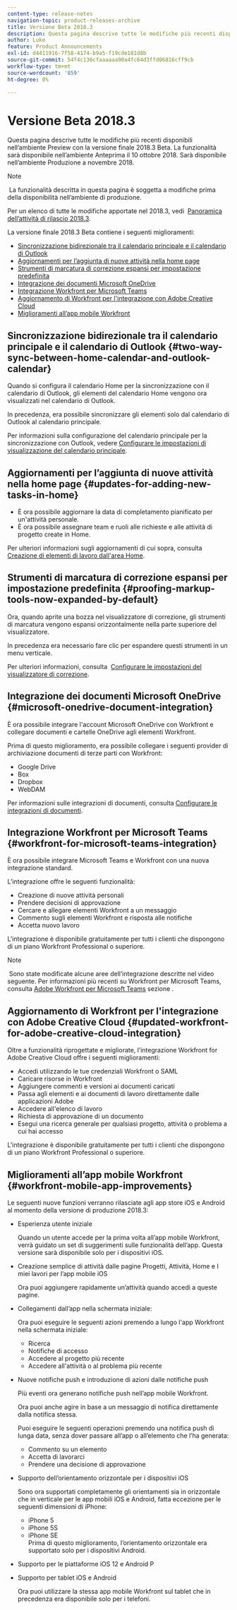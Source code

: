 ```yaml
---
content-type: release-notes
navigation-topic: product-releases-archive
title: Versione Beta 2018.3
description: Questa pagina descrive tutte le modifiche più recenti disponibili nell’ambiente Preview con la versione finale 2018.3 Beta. La funzionalità sarà disponibile nell’ambiente Anteprima il 10 ottobre 2018. Sarà disponibile nell’ambiente Produzione a novembre 2018.
author: Luke
feature: Product Announcements
exl-id: d4411916-7f58-4174-b9a5-f19cde181d8b
source-git-commit: 54f4c136cfaaaaaa90a4fc64d3ffd06816cff9cb
workflow-type: tm+mt
source-wordcount: '859'
ht-degree: 0%

---
```


# Versione Beta 2018.3

Questa pagina descrive tutte le modifiche più recenti disponibili nell’ambiente Preview con la versione finale 2018.3 Beta. La funzionalità sarà disponibile nell’ambiente Anteprima il 10 ottobre 2018. Sarà disponibile nell’ambiente Produzione a novembre 2018.

>[!NOTE]
>
> La funzionalità descritta in questa pagina è soggetta a modifiche prima della disponibilità nell’ambiente di produzione.

Per un elenco di tutte le modifiche apportate nel 2018.3, vedi  [Panoramica dell’attività di rilascio 2018.3](../../../../product-announcements/product-releases/quarterly-release-archive/2018.3-release-activity/2018.3-release-activity-overview.md).

La versione finale 2018.3 Beta contiene i seguenti miglioramenti:

* [Sincronizzazione bidirezionale tra il calendario principale e il calendario di Outlook](#two-way-sync-between-home-calendar-and-outlook-calendar)
* [Aggiornamenti per l’aggiunta di nuove attività nella home page](#updates-for-adding-new-tasks-in-home)
* [Strumenti di marcatura di correzione espansi per impostazione predefinita](#proofing-markup-tools-now-expanded-by-default)
* [Integrazione dei documenti Microsoft OneDrive](#microsoft-onedrive-document-integration)
* [Integrazione Workfront per Microsoft Teams](#workfront-for-microsoft-teams-integration)
* [Aggiornamento di Workfront per l&#39;integrazione con Adobe Creative Cloud](#updated-workfront-for-adobe-creative-cloud-integration)
* [Miglioramenti all’app mobile Workfront](#workfront-mobile-app-improvements)

## Sincronizzazione bidirezionale tra il calendario principale e il calendario di Outlook {#two-way-sync-between-home-calendar-and-outlook-calendar}

Quando si configura il calendario Home per la sincronizzazione con il calendario di Outlook, gli elementi del calendario Home vengono ora visualizzati nel calendario di Outlook.

In precedenza, era possibile sincronizzare gli elementi solo dal calendario di Outlook al calendario principale.

Per informazioni sulla configurazione del calendario principale per la sincronizzazione con Outlook, vedere [Configurare le impostazioni di visualizzazione del calendario principale](../../../../workfront-basics/using-home/using-the-home-area/configure-home-calendar-view.md).

## Aggiornamenti per l’aggiunta di nuove attività nella home page {#updates-for-adding-new-tasks-in-home}

* È ora possibile aggiornare la data di completamento pianificato per un&#39;attività personale.
* È ora possibile assegnare team e ruoli alle richieste e alle attività di progetto create in Home.

Per ulteriori informazioni sugli aggiornamenti di cui sopra, consulta  [Creazione di elementi di lavoro dall&#39;area Home](../../../../workfront-basics/using-home/using-the-home-area/create-work-items-in-home.md).

## Strumenti di marcatura di correzione espansi per impostazione predefinita {#proofing-markup-tools-now-expanded-by-default}

Ora, quando aprite una bozza nel visualizzatore di correzione, gli strumenti di marcatura vengono espansi orizzontalmente nella parte superiore del visualizzatore.

In precedenza era necessario fare clic per espandere questi strumenti in un menu verticale.

Per ulteriori informazioni, consulta  [Configurare le impostazioni del visualizzatore di correzione](../../../../review-and-approve-work/proofing/reviewing-proofs-within-workfront/configure-proofing-viewer-settings.md).

## Integrazione dei documenti Microsoft OneDrive {#microsoft-onedrive-document-integration}

È ora possibile integrare l&#39;account Microsoft OneDrive con Workfront e collegare documenti e cartelle OneDrive agli elementi Workfront.

Prima di questo miglioramento, era possibile collegare i seguenti provider di archiviazione documenti di terze parti con Workfront:

* Google Drive
* Box
* Dropbox
* WebDAM

Per informazioni sulle integrazioni di documenti, consulta [Configurare le integrazioni di documenti](../../../../administration-and-setup/configure-integrations/configure-document-integrations.md).

## Integrazione Workfront per Microsoft Teams {#workfront-for-microsoft-teams-integration}

È ora possibile integrare Microsoft Teams e Workfront con una nuova integrazione standard.

L’integrazione offre le seguenti funzionalità:

* Creazione di nuove attività personali
* Prendere decisioni di approvazione
* Cercare e allegare elementi Workfront a un messaggio
* Commento sugli elementi Workfront e risposta alle notifiche
* Accetta nuovo lavoro

L&#39;integrazione è disponibile gratuitamente per tutti i clienti che dispongono di un piano Workfront Professional o superiore.

>[!NOTE]
 Sono state modificate alcune aree dell’integrazione descritte nel video seguente. Per informazioni più recenti su Workfront per Microsoft Teams, consulta [Adobe Workfront per Microsoft Teams](../../../../workfront-integrations-and-apps/using-workfront-with-microsoft-teams/use-workfront-with-ms-teams.md) sezione .

## Aggiornamento di Workfront per l&#39;integrazione con Adobe Creative Cloud {#updated-workfront-for-adobe-creative-cloud-integration}

Oltre a funzionalità riprogettate e migliorate, l’integrazione Workfront for Adobe Creative Cloud offre i seguenti miglioramenti:

* Accedi utilizzando le tue credenziali Workfront o SAML
* Caricare risorse in Workfront
* Aggiungere commenti e versioni ai documenti caricati
* Passa agli elementi e ai documenti di lavoro direttamente dalle applicazioni Adobe
* Accedere all&#39;elenco di lavoro
* Richiesta di approvazione di un documento
* Esegui una ricerca generale per qualsiasi progetto, attività o problema a cui hai accesso

L&#39;integrazione è disponibile gratuitamente per tutti i clienti che dispongono di un piano Workfront Professional o superiore.

## Miglioramenti all’app mobile Workfront {#workfront-mobile-app-improvements}

Le seguenti nuove funzioni verranno rilasciate agli app store iOS e Android al momento della versione di produzione 2018.3:

* Esperienza utente iniziale

   Quando un utente accede per la prima volta all’app mobile Workfront, verrà guidato un set di suggerimenti sulle funzionalità dell’app. Questa versione sarà disponibile solo per i dispositivi iOS.

* Creazione semplice di attività dalle pagine Progetti, Attività, Home e I miei lavori per l’app mobile iOS

   Ora puoi aggiungere rapidamente un’attività quando accedi a queste pagine.

* Collegamenti dall’app nella schermata iniziale:

   Ora puoi eseguire le seguenti azioni premendo a lungo l&#39;app Workfront nella schermata iniziale:

   * Ricerca
   * Notifiche di accesso
   * Accedere al progetto più recente 
   * Accedere all&#39;attività o al problema più recente

* Nuove notifiche push e introduzione di azioni dalle notifiche push

   Più eventi ora generano notifiche push nell’app mobile Workfront.

   Ora puoi anche agire in base a un messaggio di notifica direttamente dalla notifica stessa.

   Puoi eseguire le seguenti operazioni premendo una notifica push di lunga data, senza dover passare all’app o all’elemento che l’ha generata:

   * Commento su un elemento
   * Accetta di lavorarci
   * Prendere una decisione di approvazione

* Supporto dell’orientamento orizzontale per i dispositivi iOS

   Sono ora supportati completamente gli orientamenti sia in orizzontale che in verticale per le app mobili iOS e Android, fatta eccezione per le seguenti dimensioni di iPhone:

   * iPhone 5
   * iPhone 5S
   * iPhone SE\
      Prima di questo miglioramento, l’orientamento orizzontale era supportato solo per i dispositivi Android.

* Supporto per le piattaforme iOS 12 e Android P
* Supporto per tablet iOS e Android

   Ora puoi utilizzare la stessa app mobile Workfront sul tablet che in precedenza era disponibile solo per i telefoni.

